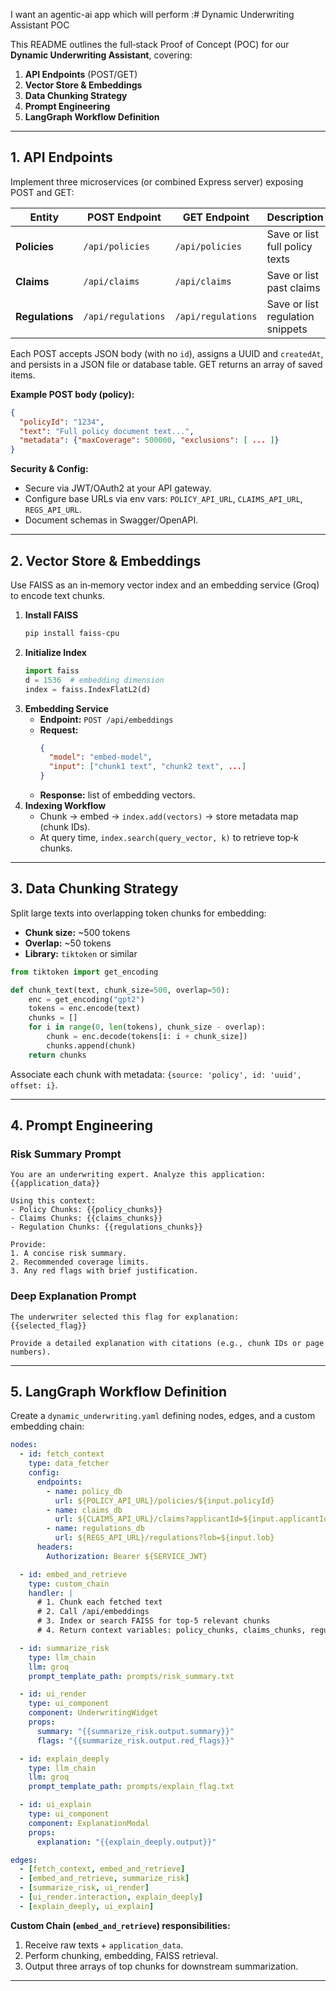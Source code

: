 I want an agentic-ai app which will perform :# Dynamic Underwriting Assistant POC

This README outlines the full‑stack Proof of Concept (POC) for our **Dynamic Underwriting Assistant**, covering:

1. **API Endpoints** (POST/GET)
2. **Vector Store & Embeddings**
3. **Data Chunking Strategy**
4. **Prompt Engineering**
5. **LangGraph Workflow Definition**

---

## 1. API Endpoints

Implement three microservices (or combined Express server) exposing POST and GET:

| Entity         | POST Endpoint             | GET Endpoint               | Description                       |
| -------------- | ------------------------- | -------------------------- | --------------------------------- |
| **Policies**   | `/api/policies`           | `/api/policies`            | Save or list full policy texts   |
| **Claims**     | `/api/claims`             | `/api/claims`              | Save or list past claims         |
| **Regulations**| `/api/regulations`        | `/api/regulations`         | Save or list regulation snippets |

Each POST accepts JSON body (with no `id`), assigns a UUID and `createdAt`, and persists in a JSON file or database table. GET returns an array of saved items.

**Example POST body (policy):**
```json
{
  "policyId": "1234",
  "text": "Full policy document text...",
  "metadata": {"maxCoverage": 500000, "exclusions": [ ... ]}
}
```

**Security & Config:**
- Secure via JWT/OAuth2 at your API gateway.
- Configure base URLs via env vars: `POLICY_API_URL`, `CLAIMS_API_URL`, `REGS_API_URL`.
- Document schemas in Swagger/OpenAPI.

---

## 2. Vector Store & Embeddings

Use FAISS as an in‑memory vector index and an embedding service (Groq) to encode text chunks.

1. **Install FAISS**
   ```bash
   pip install faiss-cpu
   ```
2. **Initialize Index**
   ```python
   import faiss
   d = 1536  # embedding dimension
   index = faiss.IndexFlatL2(d)
   ```
3. **Embedding Service**
   - **Endpoint:** `POST /api/embeddings`
   - **Request:**
     ```json
     {
       "model": "embed-model",
       "input": ["chunk1 text", "chunk2 text", ...]
     }
     ```
   - **Response:** list of embedding vectors.
4. **Indexing Workflow**
   - Chunk → embed → `index.add(vectors)` → store metadata map (chunk IDs).
   - At query time, `index.search(query_vector, k)` to retrieve top‑k chunks.

---

## 3. Data Chunking Strategy

Split large texts into overlapping token chunks for embedding:

- **Chunk size:** ~500 tokens
- **Overlap:** ~50 tokens
- **Library:** `tiktoken` or similar

```python
from tiktoken import get_encoding

def chunk_text(text, chunk_size=500, overlap=50):
    enc = get_encoding("gpt2")
    tokens = enc.encode(text)
    chunks = []
    for i in range(0, len(tokens), chunk_size - overlap):
        chunk = enc.decode(tokens[i: i + chunk_size])
        chunks.append(chunk)
    return chunks
```

Associate each chunk with metadata: `{source: 'policy', id: 'uuid', offset: i}`.

---

## 4. Prompt Engineering

### Risk Summary Prompt
```text
You are an underwriting expert. Analyze this application:
{{application_data}}

Using this context:
- Policy Chunks: {{policy_chunks}}
- Claims Chunks: {{claims_chunks}}
- Regulation Chunks: {{regulations_chunks}}

Provide:
1. A concise risk summary.
2. Recommended coverage limits.
3. Any red flags with brief justification.
```

### Deep Explanation Prompt
```text
The underwriter selected this flag for explanation:
{{selected_flag}}

Provide a detailed explanation with citations (e.g., chunk IDs or page numbers).
```

---

## 5. LangGraph Workflow Definition

Create a `dynamic_underwriting.yaml` defining nodes, edges, and a custom embedding chain:

```yaml
nodes:
  - id: fetch_context
    type: data_fetcher
    config:
      endpoints:
        - name: policy_db
          url: ${POLICY_API_URL}/policies/${input.policyId}
        - name: claims_db
          url: ${CLAIMS_API_URL}/claims?applicantId=${input.applicantId}
        - name: regulations_db
          url: ${REGS_API_URL}/regulations?lob=${input.lob}
      headers:
        Authorization: Bearer ${SERVICE_JWT}

  - id: embed_and_retrieve
    type: custom_chain
    handler: |
      # 1. Chunk each fetched text
      # 2. Call /api/embeddings
      # 3. Index or search FAISS for top-5 relevant chunks
      # 4. Return context variables: policy_chunks, claims_chunks, regulations_chunks

  - id: summarize_risk
    type: llm_chain
    llm: groq
    prompt_template_path: prompts/risk_summary.txt

  - id: ui_render
    type: ui_component
    component: UnderwritingWidget
    props:
      summary: "{{summarize_risk.output.summary}}"
      flags: "{{summarize_risk.output.red_flags}}"

  - id: explain_deeply
    type: llm_chain
    llm: groq
    prompt_template_path: prompts/explain_flag.txt

  - id: ui_explain
    type: ui_component
    component: ExplanationModal
    props:
      explanation: "{{explain_deeply.output}}"

edges:
  - [fetch_context, embed_and_retrieve]
  - [embed_and_retrieve, summarize_risk]
  - [summarize_risk, ui_render]
  - [ui_render.interaction, explain_deeply]
  - [explain_deeply, ui_explain]
```

**Custom Chain (`embed_and_retrieve`) responsibilities:**
1. Receive raw texts + `application_data`.
2. Perform chunking, embedding, FAISS retrieval.
3. Output three arrays of top chunks for downstream summarization.

---

